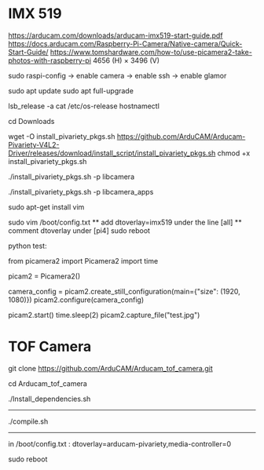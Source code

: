 # IMX 519

https://arducam.com/downloads/arducam-imx519-start-guide.pdf
https://docs.arducam.com/Raspberry-Pi-Camera/Native-camera/Quick-Start-Guide/
https://www.tomshardware.com/how-to/use-picamera2-take-photos-with-raspberry-pi
4656 (H) × 3496 (V)


sudo raspi-config
-> enable camera
-> enable ssh
-> enable glamor

sudo apt update
sudo apt full-upgrade

lsb_release -a
cat /etc/os-release
hostnamectl

cd Downloads

wget -O install_pivariety_pkgs.sh https://github.com/ArduCAM/Arducam-Pivariety-V4L2-Driver/releases/download/install_script/install_pivariety_pkgs.sh
chmod +x install_pivariety_pkgs.sh

./install_pivariety_pkgs.sh -p libcamera

./install_pivariety_pkgs.sh -p libcamera_apps

sudo apt-get install vim

sudo vim /boot/config.txt
** add dtoverlay=imx519 under the line [all]
** comment dtoverlay under [pi4]
sudo reboot

python test:

from picamera2 import Picamera2
import time

picam2 = Picamera2()

camera_config = picam2.create_still_configuration(main={"size": (1920, 1080)})
picam2.configure(camera_config)

picam2.start()
time.sleep(2)
picam2.capture_file("test.jpg")

# TOF Camera

git clone https://github.com/ArduCAM/Arducam_tof_camera.git

cd Arducam_tof_camera

./Install_dependencies.sh

---

./compile.sh

---

in /boot/config.txt :
dtoverlay=arducam-pivariety,media-controller=0

sudo reboot


